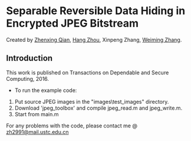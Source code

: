 # Separable Reversible Data Hiding in Encrypted JPEG Bitstream
Created by [Zhenxing Qian](http://www.qianzhenxing.com/), [Hang Zhou](http://home.ustc.edu.cn/~zh2991/), Xinpeng Zhang, [Weiming Zhang](http://staff.ustc.edu.cn/~zhangwm/index.html).

Introduction
--
This work is published on Transactions on Dependable and Secure Computing, 2016. 

* To run the example code: 
1. Put source JPEG images in the "images\test_images" directory.
2. Download 'jpeg_toolbox' and compile jpeg_read.m and jpeg_write.m.
3. Start from main.m

For any problems with the code, please contact me @ zh2991@mail.ustc.edu.cn
